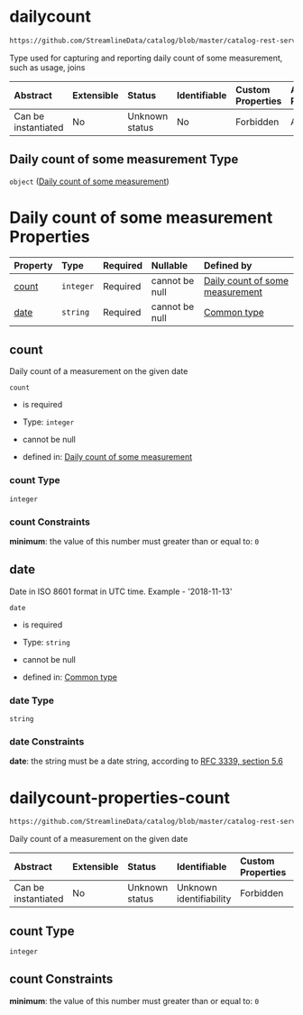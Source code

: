 # dailycount

```txt
https://github.com/StreamlineData/catalog/blob/master/catalog-rest-service/src/main/resources/json/schema/type/dailyCount.json
```

Type used for capturing and reporting daily count of some measurement, such as usage, joins

| Abstract            | Extensible | Status         | Identifiable | Custom Properties | Additional Properties | Access Restrictions | Defined In                                                               |
| :------------------ | :--------- | :------------- | :----------- | :---------------- | :-------------------- | :------------------ | :----------------------------------------------------------------------- |
| Can be instantiated | No         | Unknown status | No           | Forbidden         | Allowed               | none                | [dailyCount.json](https://github.com/StreamlineData/catalog/blob/master/catalog-rest-service/src/main/resources/json/schema/type/dailyCount.json "open original schema") |

## Daily count of some measurement Type

`object` ([Daily count of some measurement](dailycount.md))

# Daily count of some measurement Properties

| Property        | Type      | Required | Nullable       | Defined by                                                                                                                                                                                                           |
| :-------------- | :-------- | :------- | :------------- | :------------------------------------------------------------------------------------------------------------------------------------------------------------------------------------------------------------------- |
| [count](#count) | `integer` | Required | cannot be null | [Daily count of some measurement](#dailycount-properties-count "https://github.com/StreamlineData/catalog/blob/master/catalog-rest-service/src/main/resources/json/schema/type/dailyCount.json#/properties/count") |
| [date](#date)   | `string`  | Required | cannot be null | [Common type](../Types/common.md#common-definitions-date)      |

## count

Daily count of a measurement on the given date

`count`

*   is required

*   Type: `integer`

*   cannot be null

*   defined in: [Daily count of some measurement](#dailycount-properties-count "https://github.com/StreamlineData/catalog/blob/master/catalog-rest-service/src/main/resources/json/schema/type/dailyCount.json#/properties/count")

### count Type

`integer`

### count Constraints

**minimum**: the value of this number must greater than or equal to: `0`

## date

Date in ISO 8601 format in UTC time. Example - '2018-11-13'

`date`

*   is required

*   Type: `string`

*   cannot be null

*   defined in: [Common type](../Types/common.md#common-definitions-date)

### date Type

`string`

### date Constraints

**date**: the string must be a date string, according to [RFC 3339, section 5.6](https://tools.ietf.org/html/rfc3339 "check the specification")
# dailycount-properties-count

```txt
https://github.com/StreamlineData/catalog/blob/master/catalog-rest-service/src/main/resources/json/schema/type/dailyCount.json#/properties/count
```

Daily count of a measurement on the given date

| Abstract            | Extensible | Status         | Identifiable            | Custom Properties | Additional Properties | Access Restrictions | Defined In                                                                |
| :------------------ | :--------- | :------------- | :---------------------- | :---------------- | :-------------------- | :------------------ | :------------------------------------------------------------------------ |
| Can be instantiated | No         | Unknown status | Unknown identifiability | Forbidden         | Allowed               | none                | [dailyCount.json*](https://github.com/StreamlineData/catalog/blob/master/catalog-rest-service/src/main/resources/json/schema/type/dailyCount.json "open original schema") |

## count Type

`integer`

## count Constraints

**minimum**: the value of this number must greater than or equal to: `0`
